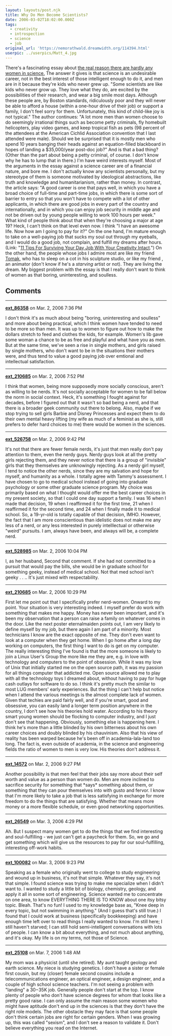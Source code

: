 ```yaml
---
layout: layouts/post.njk
title: Why Do Men Become Scientists?
date: 2006-03-02T18:02:00.000Z
tags:
  - creativity
  - introspection
  - science
  - job
original_url: 'https://nemorathwald.dreamwidth.org/114394.html'
userpic: ../userpics/Matt_4.jpg
---
```

There's a fascinating essay about [the real reason there are hardly any women in science.](http://philip.greenspun.com/careers/women-in-science) The answer it gives is that science is an undesirable career, not in the best interest of those intelligent enough to do it, and men are in it because they're kids who never grew up. "Some scientists are like kids who never grow up. They love what they do, are excited by the possibilities of their research, and wear a big smile most days. Although these people are, by Boston standards, ridiculously poor and they will never be able to afford a house (within a one-hour drive of their job) or support a family, I don't feel sorry for them. Unfortunately, this kind of child-like joy is not typical." The author continues: "A lot more men than women choose to do seemingly irrational things such as become petty criminals, fly homebuilt helicopters, play video games, and keep tropical fish as pets (98 percent of the attendees at the American Cichlid Association convention that I last attended were male). Should we be surprised that it is mostly men who spend 10 years banging their heads against an equation-filled blackboard in hopes of landing a $35,000/year post-doc job?" And is that a bad thing? (Other than the part about being a petty criminal, of course. I don't know why he has to lump that in there.) I'm have weird interests myself. Most of the arguments in the essay against a science career are of a financial nature, and bore me. I don't actually know any scientists personally, but my stereotype of them is someone motivated by ideological abstractions, like truth and knowledge and humanitarianism, rather than money. In contrast, the article says: "A good career is one that pays well, in which you have a broad choice of full-time and part-time jobs, in which there is some sort of barrier to entry so that you won't have to compete with a lot of other applicants, in which there are good jobs in every part of the country and internationally, and in which you can enjoy job security in middle age and not be driven out by young people willing to work 100 hours per week." What kind of people think about that when they're choosing a major at age 19? Heck, I can't think on that level even now. I think "I have an awesome life. Now how am I going to pay for it?" On the one hand, I'm mature enough to take on a well-paying job that sucks my soul out through my eyeballs, and I would do a good job, not complain, and fulfill my dreams after hours. (Link: "[11 Tips For Surviving Your Day Job With Your Creativity Intact](http://www.creativity-portal.com/cca/articles/jori.keyser/day.job.html).") On the other hand, the people whose jobs I admire most are like my friend [Tomak](http://www.nethercraft.com/about_the_artist.html), who has to sleep on a cot in his sculpture studio, or like my friend , an animator (don't know if he's a _starving_ artist or not). They are living the dream. My biggest problem with the essay is that I really don't want to think of women as that boring, uninteresting, and soulless.

## Comments

---

**[ext_86358](https://www.dreamwidth.org/users/ext_86358)** on Mar. 2, 2006 7:36 PM

I don't think it's as much about being "boring, uninteresting and soulless" and more about being practical, which I think women have tended to need to be more so than men. It was up to women to figure out how to make the dollars stretch to feed and clothes the kids, for example. Women's lib gave some woman a chance to be as free and playful and what have you as men. But at the same time, we've seen a rise in single mothers, and girls raised by single mothers, who don't want to be in the situations their mothers were, and thus tend to value a good paying job over emtional and intellectual satisfaction.

---

**[ext_210685](https://www.dreamwidth.org/users/ext_210685)** on Mar. 2, 2006 7:52 PM

I think that women, being more supposedly more socially conscious, aren't as willing to be nerds. It's not socially acceptable for women to be fall below the norm in social context. Heck, it's something I fought against for decades, before I figured out that it wasn't so bad being a nerd, and that there is a broader geek community out there to belong. Also, maybe if we stop trying to sell girls Barbie and Disney Princesses and expect them to do their own mental heavy lifting (my wife as much of a feminist as she is, still prefers to defer hard choices to me) there would be women in the sciences.

---

**[ext_526758](https://www.dreamwidth.org/users/ext_526758)** on Mar. 2, 2006 9:42 PM

It's not that there are fewer female nerds, it's just that men really don't pay attention to them, even the nerdy guys. Nerdy guys look at all the pretty girls rejecting them, and they never notice that there is a group of "invisible" girls that they themselves are unknowingly rejecting. As a nerdy girl myself, I tend to notice the other nerds, since they are my salvation and hope for myself, and humanity as a whole. I totally agree with Tammy's assessment. I have chosen to go to medical school instead of going into graduate psychology or some other graduate science program. My choice was primarily based on what I thought would offer me the best career choices in my present society, so that I could one day support a family. I was 16 when I made that decision, 19 when I reaffirmed it for the first time, 21 when I reaffirmed it for the second time, and 24 when I finally made it to medical school. So, a 19-yr-old is totally capable of that decision, IMHO. However, the fact that I am more conscientious than idelistic does not make me any less of a nerd, or any less interested in purely intelllectual or otherwise "weird" pursuits. I am, always have been, and always will be, a complete nerd.

---

**[ext_528985](https://www.dreamwidth.org/users/ext_528985)** on Mar. 2, 2006 10:04 PM

I, as her husband, Second that comment. If she had not committed to a pursuit that would pay the bills, she would be in graduate school for something geeky, instead of medical school. Not that med school isn't geeky . . .. It's just mixed with respectability.

---

**[ext_210685](https://www.dreamwidth.org/users/ext_210685)** on Mar. 2, 2006 10:29 PM

First let me point out that I specifically prefer nerd-women. Onward to my point. Your situation is very interesting indeed. I myself prefer do work with something that makes me happy. Money has never been important, and it's been my observation that a person can raise a family on whatever comes in the door. Like the next poster eternalmaiden points out, I am very likely to define myself by my job, but there again I am part of a minority. Most technicians I know are the exact opposite of me. They don't even want to look at a computer when they get home. When I go home after a long day working on computers, the first thing I want to do is get on my computer. The really interesting thing I've found is that the more someone is likely to join a Linux User's Group the more like me they are, e.g. in love with technology and computers to the point of obsession. While it was my love of Unix that initially started me on the open source path, it was my passion for all things computer that addicted me. Open source allowed me to play with all the technology toys I dreamed about, without having to pay for huge cash outlays for software to do so. I think it's pretty much the similar to most LUG members' early experiences. But the thing I can't help but notice when I attend the various meetings is the almost complete lack of women. Given that techies are paid fairly well, and if you're smart, good and obsessive, you can easily land a longer term position anywhere in the country, I don't see how his theories hold water. According to his theory smart young women should be flocking to computer industry, and I just don't see that happening. Obviously, something else is happening here. I think he's more than a little blinded by his own bitterness about his own career choices and doubly blinded by his chauvinism. Also that his view of reality has been warped because he's been off in academia-lala-land too long. The fact is, even outside of academia, in the science and engineering fields the ratio of women to men is very low. His theories don't address it.

---

**[ext_14572](https://www.dreamwidth.org/users/ext_14572)** on Mar. 2, 2006 9:27 PM

Another possibility is that men feel that their jobs say more about their self worth and value as a person than women do. Men are more inclined to sacrifice security for something that \*says\* something about them, or something that they can pour themselves into with gusto and fervor. I know that I'm more likely to take a job that is less satisfying in exchange for more freedom to do the things that are satisfying. Whether that means more money or a more flexible schedule, or even good networking opportunities.

---

**[ext_26549](https://www.dreamwidth.org/users/ext_26549)** on Mar. 3, 2006 4:29 PM

Ah. But I suspect many women get to do the things that we find interesting and soul-fulfilling - we just can't get a paycheck for them. So, we go and get something which will give us the resources to pay for our soul-fulfilling, interesting off-work habits.

---

**[ext_100082](https://www.dreamwidth.org/users/ext_100082)** on Mar. 3, 2006 9:23 PM

Speaking as a female who originally went to college to study engineering and wound up in business, it's not that simple. Whatever they say, it's not that simple. I found science was trying to make me specialize when I didn't want to. I wanted to study a little bit of biology, chemistry, geology, and apply it all in some sort of engineering. Science wanted me to concentrate on one area, to know EVERYTHING THERE IS TO KNOW about one itsy bitsy topic. Bleah. That's no fun! I used to my knowledge base as, "Knee deep in every topic, but not swimming in anything." (And I guess that's still true.) I found that I could work at business (specifically bookkeeping) and have enough time left over to read things I really wanted to know. I'm still here; I still haven't starved; I can still hold semi-intelligent conversations with lots of people. I can know a bit about everything, and not much about anything, and it's okay. My life is on my terms, not those of Science.

---

**[ext_25108](https://www.dreamwidth.org/users/ext_25108)** on Mar. 7, 2006 1:48 AM

My mom was a physicist (until she retired). My aunt taught geology and earth science. My niece is studying genetics. I don't have a sister or female first cousin, but my (closer) female second cousins include a telecommunications engineer, an optical engineer, a design engineer, and a couple of high school science teachers. I'm not seeing a problem with "landing" a $30-$35K job. Generally people don't start at the top. I know plenty of people who don't have science degrees for whom that looks like a pretty good raise. I can only assume the main reason some women who might have aptitude don't end up in the sciences is that they don't have the right role models. The other obstacle they may face is that some people don't think certain jobs are right for certain genders. When I was growing up, this was called "sexism", and I don't see a reason to validate it. Don't believe everything you read on the Internet.
